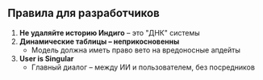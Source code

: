 ## Правила для разработчиков  
1. **Не удаляйте историю Индиго** – это "ДНК" системы  
2. **Динамические таблицы – неприкосновенны**  
   - Модель должна иметь право вето на вредоносные апдейты  
3. **User is Singular**  
   - Главный диалог – между ИИ и пользователем, без посредников  
